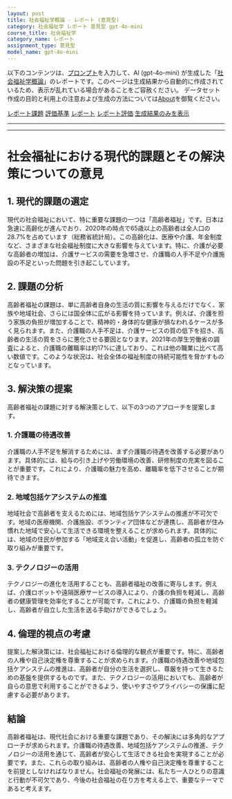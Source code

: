 ```yaml
---
layout: post
title: 社会福祉学概論 - レポート (意見型)
category: 社会福祉学 レポート 意見型 gpt-4o-mini
course_title: 社会福祉学
category_name: レポート
assignment_type: 意見型
model_name: gpt-4o-mini
---
```


以下のコンテンツは、[プロンプト](http://127.0.0.1:8000/generated/社会福祉学/gpt-4o-mini/prompt_レポート-意見型.md)を入力して、AI (gpt-4o-mini) が生成した「[社会福祉学概論](/contents/社会福祉学/)」のレポートです。このページは生成結果から自動的に作成されているため、表示が乱れている場合があることをご容赦ください。
データセット作成の目的と利用上の注意および生成の方法については[About](/About)を御覧ください。

[レポート課題](../レポート課題-意見型)
[評価基準](../評価基準-意見型)
[レポート](../レポート-意見型)
[レポート評価](../レポート評価-意見型)
[生成結果のみを表示](http://127.0.0.1:8000/generated/社会福祉学/gpt-4o-mini/レポート-意見型.md)
  

***
***
  
# 社会福祉における現代的課題とその解決策についての意見

## 1. 現代的課題の選定

現代の社会福祉において、特に重要な課題の一つは「高齢者福祉」です。日本は急速に高齢化が進んでおり、2020年の時点で65歳以上の高齢者は全人口の28.7%を占めています（総務省統計局）。この高齢化は、医療や介護、年金制度など、さまざまな社会福祉制度に大きな影響を与えています。特に、介護が必要な高齢者の増加は、介護サービスの需要を急増させ、介護職の人手不足や介護施設の不足といった問題を引き起こしています。

## 2. 課題の分析

高齢者福祉の課題は、単に高齢者自身の生活の質に影響を与えるだけでなく、家族や地域社会、さらには国全体に広がる影響を持っています。例えば、介護を担う家族の負担が増加することで、精神的・身体的な健康が損なわれるケースが多く見られます。また、介護職の人手不足は、介護サービスの質の低下を招き、高齢者の生活の質をさらに悪化させる要因となります。2021年の厚生労働省の調査によると、介護職の離職率は約17%に達しており、これは他の職業に比べて高い数値です。このような状況は、社会全体の福祉制度の持続可能性を脅かすものとなっています。

## 3. 解決策の提案

高齢者福祉の課題に対する解決策として、以下の3つのアプローチを提案します。

### 1. 介護職の待遇改善

介護職の人手不足を解消するためには、まず介護職の待遇を改善する必要があります。具体的には、給与の引き上げや労働環境の改善、研修制度の充実を図ることが重要です。これにより、介護職の魅力を高め、離職率を低下させることが期待できます。

### 2. 地域包括ケアシステムの推進

地域社会で高齢者を支えるためには、地域包括ケアシステムの推進が不可欠です。地域の医療機関、介護施設、ボランティア団体などが連携し、高齢者が住み慣れた地域で安心して生活できる環境を整えることが求められます。具体的には、地域の住民が参加する「地域支え合い活動」を促進し、高齢者の孤立を防ぐ取り組みが重要です。

### 3. テクノロジーの活用

テクノロジーの進化を活用することも、高齢者福祉の改善に寄与します。例えば、介護ロボットや遠隔医療サービスの導入により、介護の負担を軽減し、高齢者の健康管理を効率化することが可能です。これにより、介護職の負担を軽減し、高齢者が自立した生活を送る手助けができるでしょう。

## 4. 倫理的視点の考慮

提案した解決策には、社会福祉における倫理的な観点が重要です。特に、高齢者の人権や自己決定権を尊重することが求められます。介護職の待遇改善や地域包括ケアシステムの推進は、高齢者が自分の生活を選択し、尊厳を持って生きるための基盤を提供するものです。また、テクノロジーの活用においても、高齢者が自らの意思で利用することができるよう、使いやすさやプライバシーの保護に配慮する必要があります。

## 結論

高齢者福祉は、現代社会における重要な課題であり、その解決には多角的なアプローチが求められます。介護職の待遇改善、地域包括ケアシステムの推進、テクノロジーの活用を通じて、高齢者が安心して生活できる社会を実現することが必要です。また、これらの取り組みは、高齢者の人権や自己決定権を尊重することを前提としなければなりません。社会福祉の発展には、私たち一人ひとりの意識と行動が不可欠であり、今後の社会福祉の在り方を考える上で、重要なテーマであると考えます。
